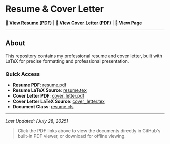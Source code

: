 # Resume & Cover Letter

**[📄 View Resume (PDF)](./resume.pdf)** | **[📄 View Cover Letter (PDF)](./cover_letter.pdf)** | **[📄 View Page](https://dylan-bennett.github.io/resume/)**

---

## About

This repository contains my professional resume and cover letter, built with LaTeX for precise formatting and professional presentation.

### Quick Access

- **Resume PDF**: [resume.pdf](./resume.pdf)
- **Resume LaTeX Source**: [resume.tex](./resume.tex)
- **Cover Letter PDF**: [cover_letter.pdf](./cover_letter.pdf)
- **Cover Letter LaTeX Source**: [cover_letter.tex](./cover_letter.tex)
- **Document Class**: [resume.cls](./resume.cls)

---

_Last Updated: [July 28, 2025]_

> Click the PDF links above to view the documents directly in GitHub's built-in PDF viewer, or download for offline viewing.
